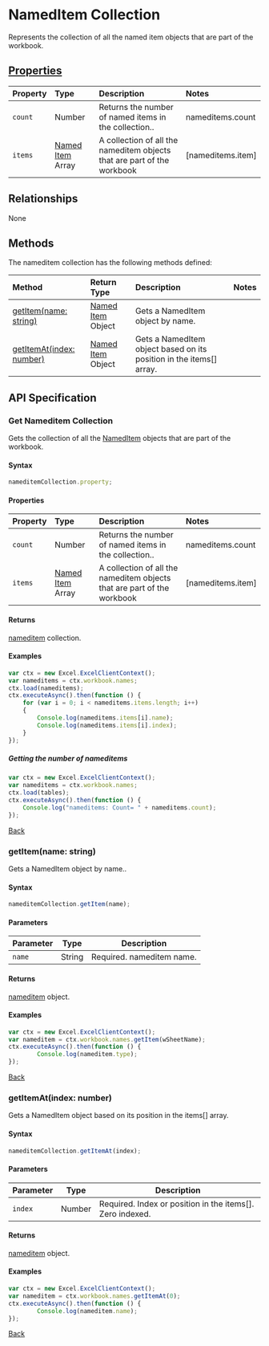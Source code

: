 # NamedItem Collection
Represents the collection of all the named item objects that are part of the workbook. 

## [Properties](#get-nameditem-collection)

| Property         | Type    |Description|Notes |
|:-----------------|:--------|:----------|:-----|
|`count`| Number   | Returns the number of named items in the collection..|nameditems.count|
|`items`| [Named Item](nameditem.md) Array | A collection of all the nameditem objects that are part of the workbook|[nameditems.item] |

## Relationships

None

## Methods

The nameditem collection has the following methods defined:

| Method     | Return Type    |Description|Notes  |
|:-----------------|:--------|:----------|:------|
|[getItem(name: string)](#getitemname-string)| [Named Item](nameditem.md) Object      |Gets a NamedItem object by name.||
|[getItemAt(index: number)](#getitematindex-number)| [Named Item](nameditem.md) Object     |Gets a NamedItem object based on its position in the items[] array.||


## API Specification 

### Get Nameditem Collection

Gets the collection of all the [NamedItem](namedItem.md) objects that are part of the workbook.  

#### Syntax
```js
nameditemCollection.property;
```

#### Properties

| Property         | Type    |Description|Notes |
|:-----------------|:--------|:----------|:-----|
|`count`| Number   | Returns the number of named items in the collection..|nameditems.count|
|`items`| [Named Item](nameditem.md) Array | A collection of all the nameditem objects that are part of the workbook|[nameditems.item] |


#### Returns

[nameditem](nameditem.md) collection. 

#### Examples

```js
var ctx = new Excel.ExcelClientContext();
var nameditems = ctx.workbook.names;
ctx.load(nameditems);
ctx.executeAsync().then(function () {
	for (var i = 0; i < nameditems.items.length; i++)
	{
		Console.log(nameditems.items[i].name);
		Console.log(nameditems.items[i].index);
	}
});
```

##### Getting the number of nameditems

```js
var ctx = new Excel.ExcelClientContext();
var nameditems = ctx.workbook.names;
ctx.load(tables);
ctx.executeAsync().then(function () {
	Console.log("nameditems: Count= " + nameditems.count);
});

```
[Back](#properties)

### getItem(name: string)

Gets a NamedItem object by name..

#### Syntax
```js
nameditemCollection.getItem(name);
```

#### Parameters

Parameter       | Type  | Description
--------------- | ------ | ------------
 `name`| String | Required. nameditem name. 

#### Returns

[nameditem](nameditem.md) object.

#### Examples
```js
var ctx = new Excel.ExcelClientContext();
var nameditem = ctx.workbook.names.getItem(wSheetName);
ctx.executeAsync().then(function () {
		Console.log(nameditem.type);
});
```
[Back](#methods)


### getItemAt(index: number)

Gets a NamedItem object based on its position in the items[] array.

#### Syntax
```js
nameditemCollection.getItemAt(index);
```

#### Parameters

Parameter       | Type  | Description
--------------- | ------ | ------------
 `index`| Number | Required. Index or position in the items[]. Zero indexed.

#### Returns

[nameditem](nameditem.md) object.

#### Examples
```js
var ctx = new Excel.ExcelClientContext();
var nameditem = ctx.workbook.names.getItemAt(0);
ctx.executeAsync().then(function () {
		Console.log(nameditem.name);
});
```
[Back](#methods)
